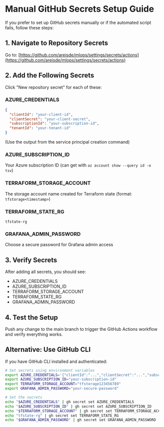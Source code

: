# Manual GitHub Secrets Setup Guide

If you prefer to set up GitHub secrets manually or if the automated script fails, follow these steps:

## 1. Navigate to Repository Secrets

Go to: [https://github.com/areisde/mlops/settings/secrets/actions](https://github.com/areisde/mlops/settings/secrets/actions)

## 2. Add the Following Secrets

Click "New repository secret" for each of these:

### AZURE_CREDENTIALS
```json
{
  "clientId": "your-client-id",
  "clientSecret": "your-client-secret", 
  "subscriptionId": "your-subscription-id",
  "tenantId": "your-tenant-id"
}
```
(Use the output from the service principal creation command)

### AZURE_SUBSCRIPTION_ID
Your Azure subscription ID (can get with `az account show --query id -o tsv`)

### TERRAFORM_STORAGE_ACCOUNT
The storage account name created for Terraform state (format: `tfstorage<timestamp>`)

### TERRAFORM_STATE_RG
```
tfstate-rg
```

### GRAFANA_ADMIN_PASSWORD
Choose a secure password for Grafana admin access

## 3. Verify Secrets

After adding all secrets, you should see:
- AZURE_CREDENTIALS
- AZURE_SUBSCRIPTION_ID  
- TERRAFORM_STORAGE_ACCOUNT
- TERRAFORM_STATE_RG
- GRAFANA_ADMIN_PASSWORD

## 4. Test the Setup

Push any change to the main branch to trigger the GitHub Actions workflow and verify everything works.

## Alternative: Use GitHub CLI

If you have GitHub CLI installed and authenticated:

```bash
# Set secrets using environment variables
export AZURE_CREDENTIALS='{"clientId":"...","clientSecret":"...","subscriptionId":"...","tenantId":"..."}'
export AZURE_SUBSCRIPTION_ID="your-subscription-id"
export TERRAFORM_STORAGE_ACCOUNT="tfstorage123456789"
export GRAFANA_ADMIN_PASSWORD="your-secure-password"

# Set the secrets
echo "$AZURE_CREDENTIALS" | gh secret set AZURE_CREDENTIALS
echo "$AZURE_SUBSCRIPTION_ID" | gh secret set AZURE_SUBSCRIPTION_ID  
echo "$TERRAFORM_STORAGE_ACCOUNT" | gh secret set TERRAFORM_STORAGE_ACCOUNT
echo "tfstate-rg" | gh secret set TERRAFORM_STATE_RG
echo "$GRAFANA_ADMIN_PASSWORD" | gh secret set GRAFANA_ADMIN_PASSWORD
```
